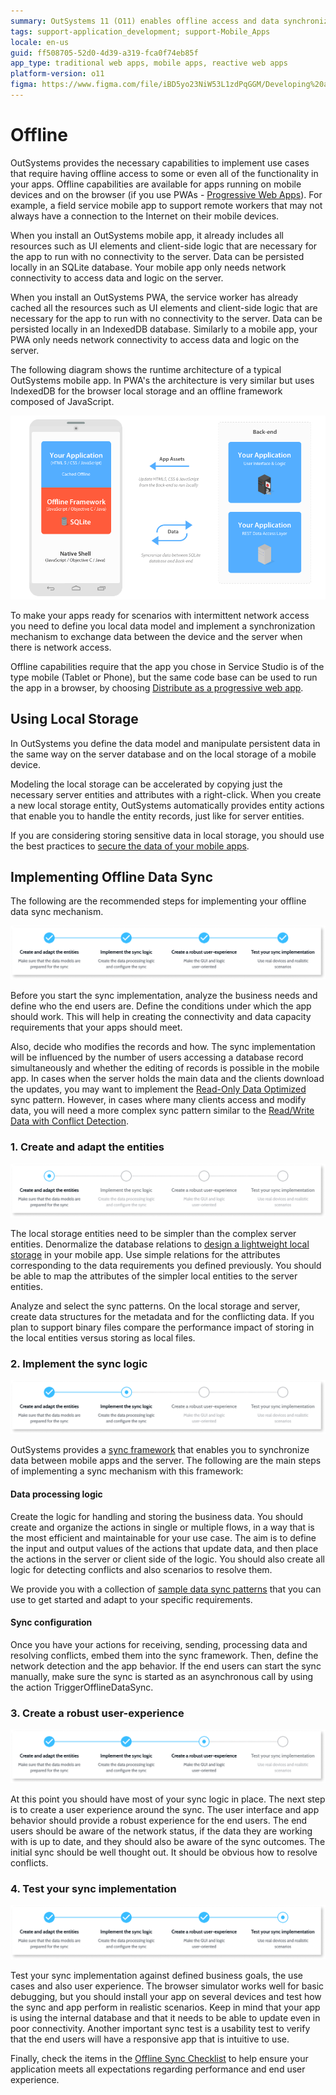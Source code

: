 ```yaml
---
summary: OutSystems 11 (O11) enables offline access and data synchronization for mobile apps and PWAs.
tags: support-application_development; support-Mobile_Apps
locale: en-us
guid: ff508705-52d0-4d39-a319-fca0f74eb85f
app_type: traditional web apps, mobile apps, reactive web apps
platform-version: o11
figma: https://www.figma.com/file/iBD5yo23NiW53L1zdPqGGM/Developing%20an%20Application?node-id=174:30
---
```


# Offline

OutSystems provides the necessary capabilities to implement use cases that require having offline access to some or even all of the functionality in your apps. Offline capabilities are available for apps running on mobile devices and on the browser (if you use PWAs - [Progressive Web Apps](https://success.outsystems.com/Documentation/11/Delivering_Mobile_Apps/Distribute_as_a_progressive_web_app)). For example, a field service mobile app to support remote workers that may not always have a connection to the Internet on their mobile devices.

When you install an OutSystems mobile app, it already includes all resources such as UI elements and client-side logic that are necessary for the app to run with no connectivity to the server. Data can be persisted locally in an SQLite database. Your mobile app only needs network connectivity to access data and logic on the server.

When you install an OutSystems PWA, the service worker has already cached all the resources such as UI elements and client-side logic that are necessary for the app to run with no connectivity to the server. Data can be persisted locally in an IndexedDB database. Similarly to a mobile app, your PWA only needs network connectivity to access data and logic on the server. 

The following diagram shows the runtime architecture of a typical OutSystems mobile app. In PWA's the architecture is very similar but uses IndexedDB for the browser local storage and an offline framework composed of JavaScript.

![Diagram illustrating the runtime architecture of a typical OutSystems mobile app with offline capabilities](images/offline-architecture.png "Offline Architecture Diagram")

To make your apps ready for scenarios with intermittent network access you need to define you local data model and implement a synchronization mechanism to exchange data between the device and the server when there is network access.

Offline capabilities require that the app you chose in Service Studio is of the type mobile (Tablet or Phone), but the same code base can be used to run the app in a browser, by choosing [Distribute as a progressive web app](https://success.outsystems.com/Documentation/11/Delivering_Mobile_Apps/Distribute_as_a_progressive_web_app).

## Using Local Storage

In OutSystems you define the data model and manipulate persistent data in the same way on the server database and on the local storage of a mobile device.

Modeling the local storage can be accelerated by copying just the necessary server entities and attributes with a right-click. When you create a new local storage entity, OutSystems automatically provides entity actions that enable you to handle the entity records, just like for server entities.

If you are considering storing sensitive data in local storage, you should use the best practices to [secure the data of your mobile apps](<../../data/secure-the-data-of-your-mobile-apps.md>).


## Implementing Offline Data Sync

The following are the recommended steps for implementing your offline data sync mechanism.

![Flowchart showing the recommended steps for implementing offline data synchronization in OutSystems](images/sync-implementation-steps-diag.png "Offline Data Sync Implementation Steps Diagram")

Before you start the sync implementation, analyze the business needs and define who the end users are. Define the conditions under which the app should work. This will help in creating the connectivity and data capacity requirements that your apps should meet.

Also, decide who modifies the records and how. The sync implementation will be influenced by the number of users accessing a database record simultaneously and whether the editing of records is possible in the mobile app. In cases when the server holds the main data and the clients download the updates, you may want to implement the [Read-Only Data Optimized](<patterns/read-only-data-optimized.md>) sync pattern. However, in cases where many clients access and modify data, you will need a more complex sync pattern similar to the [Read/Write Data with Conflict Detection](<patterns/read-write-data-with-conflict-detection.md>).

### 1. Create and adapt the entities

![Diagram detailing step 1 of the sync implementation process, focusing on creating and adapting entities](images/sync-implementation-steps-1-diag.png "Create and Adapt Entities for Sync")

The local storage entities need to be simpler than the complex server entities. Denormalize the database relations to [design a lightweight local storage](<https://success.outsystems.com/Documentation/Best_Practices/OutSystems_Mobile_Best_Practices#Design_a_Lightweight_Local_Storage>) in your mobile app. Use simple relations for the attributes corresponding to the data requirements you defined previously. You should be able to map the attributes of the simpler local entities to the server entities.

Analyze and select the sync patterns. On the local storage and server, create data structures for the metadata and for the conflicting data. If you plan to support binary files compare the performance impact of storing in the local entities versus storing as local files.

### 2. Implement the sync logic

![Diagram outlining step 2 of the sync implementation process, which involves implementing the synchronization logic](images/sync-implementation-steps-2-diag.png "Implement Sync Logic")

OutSystems provides a [sync framework](<sync-implement.md>) that enables you to synchronize data between mobile apps and the server. The following are the main steps of implementing a sync mechanism with this framework:

#### Data processing logic

Create the logic for handling and storing the business data. You should create and organize the actions in single or multiple flows, in a way that is the most efficient and maintainable for your use case. The aim is to define the input and output values of the actions that update data, and then place the actions in the server or client side of the logic. You should also create all logic for detecting conflicts and also scenarios to resolve them.

We provide you with a collection of [sample data sync patterns](<patterns/intro.md>) that you can use to get started and adapt to your specific requirements.

#### Sync configuration

Once you have your actions for receiving, sending, processing data and resolving conflicts, embed them into the sync framework. Then, define the network detection and the app behavior. If the end users can start the sync manually, make sure the sync is started as an asynchronous call by using the action TriggerOfflineDataSync.

### 3. Create a robust user-experience

![Diagram for step 3 of the sync implementation process, emphasizing the creation of a robust user experience](images/sync-implementation-steps-3-diag.png "Create Robust User Experience for Offline Sync")

At this point you should have most of your sync logic in place. The next step is to create a user experience around the sync. The user interface and app behavior should provide a robust experience for the end users. The end users should be aware of the network status, if the data they are working with is up to date, and they should also be aware of the sync outcomes. The initial sync should be well thought out. It should be obvious how to resolve conflicts.

### 4. Test your sync implementation

![Diagram for step 4 of the sync implementation process, highlighting the importance of testing the offline sync](images/sync-implementation-steps-4-diag.png "Test Offline Sync Implementation")

Test your sync implementation against defined business goals, the use cases and also user experience. The browser simulator works well for basic debugging, but you should install your app on several devices and test how the sync and app perform in realistic scenarios. Keep in mind that your app is using the internal database and that it needs to be able to update even in poor connectivity. Another important sync test is a usability test to verify that the end users will have a responsive app that is intuitive to use.

Finally, check the items in the [Offline Sync Checklist](<sync-checklist.md>) to help ensure your application meets all expectations regarding performance and end user experience.
